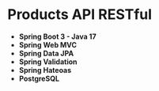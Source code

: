 # Products API RESTful

- **Spring Boot 3 - Java 17**
- **Spring Web MVC**
- **Spring Data JPA**
- **Spring Validation**
- **Spring Hateoas**
- **PostgreSQL**
